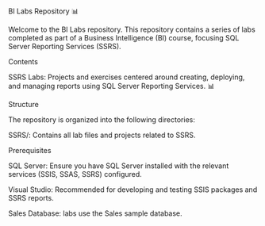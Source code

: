 BI Labs Repository 📊

Welcome to the BI Labs repository. This repository contains a series of labs completed as part of a Business Intelligence (BI) course, focusing SQL Server Reporting Services (SSRS).


Contents

SSRS Labs: Projects and exercises centered around creating, deploying, and managing reports using SQL Server Reporting Services. 📊

Structure

The repository is organized into the following directories:

SSRS/: Contains all lab files and projects related to SSRS.

Prerequisites

SQL Server: Ensure you have SQL Server installed with the relevant services (SSIS, SSAS, SSRS) configured.

Visual Studio: Recommended for developing and testing SSIS packages and SSRS reports.


Sales Database: labs use the Sales sample database.

